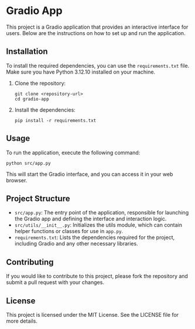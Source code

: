 # Gradio App

This project is a Gradio application that provides an interactive interface for users. Below are the instructions on how to set up and run the application.

## Installation

To install the required dependencies, you can use the `requirements.txt` file. Make sure you have Python 3.12.10 installed on your machine.

1. Clone the repository:
   ```
   git clone <repository-url>
   cd gradio-app
   ```

2. Install the dependencies:
   ```
   pip install -r requirements.txt
   ```

## Usage

To run the application, execute the following command:

```
python src/app.py
```

This will start the Gradio interface, and you can access it in your web browser.

## Project Structure

- `src/app.py`: The entry point of the application, responsible for launching the Gradio app and defining the interface and interaction logic.
- `src/utils/__init__.py`: Initializes the utils module, which can contain helper functions or classes for use in `app.py`.
- `requirements.txt`: Lists the dependencies required for the project, including Gradio and any other necessary libraries.

## Contributing

If you would like to contribute to this project, please fork the repository and submit a pull request with your changes.

## License

This project is licensed under the MIT License. See the LICENSE file for more details.
